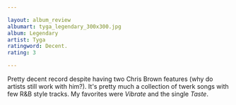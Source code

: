 ```yaml
---

layout: album_review
albumart: tyga_legendary_300x300.jpg
album: Legendary
artist: Tyga
ratingword: Decent.
rating: 3

---
```


Pretty decent record despite having two Chris Brown features (why do artists still work with him?). It's pretty much a collection of twerk songs with few R&amp;B style tracks. My favorites were *Vibrate* and the single *Taste*.
